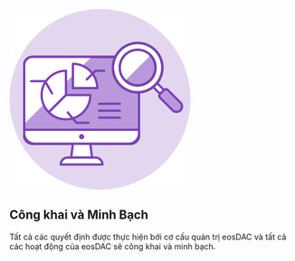 ![Openness](/assets/vision-core-principles/Openness-Icon-160x160.svg)

Công khai và Minh Bạch
---

Tất cả các quyết định được thực hiện bởi cơ cấu quản trị eosDAC và tất cả các hoạt động của eosDAC sẽ công khai và minh bạch.